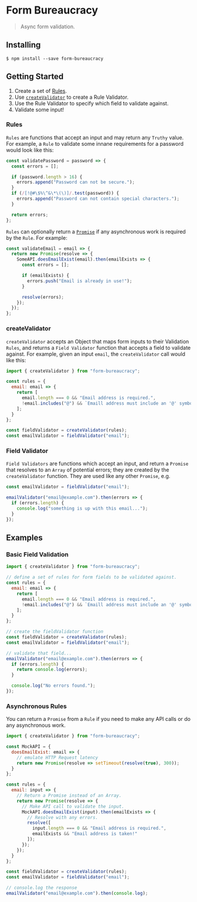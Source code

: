# Form Bureaucracy

> Async form validation.

## Installing

```
$ npm install --save form-bureaucracy
```

## Getting Started

1. Create a set of [Rules](#rules).
2. Use [`createValidator`](#createvalidator) to create a Rule Validator.
3. Use the Rule Validator to specify which field to validate against.
4. Validate some input!


### Rules

`Rules` are functions that accept an input and may return any `Truthy` value. For example, a `Rule` to validate some innane requirements for a password would look like this:

```js
const validatePassword = password => {
  const errors = [];

  if (password.length > 16) {
    errors.append("Password can not be secure.");
  }
  if (/[!@#\$%\^&\*\(\)]/.test(password)) {
    errors.append("Password can not contain special characters.");
  }

  return errors;
};
```

`Rules` can optionally return a [`Promise`](https://developer.mozilla.org/en-US/docs/Web/JavaScript/Reference/Global_Objects/Promise) if any asynchronous work is required by the `Rule`. For example:

```js
const validateEmail = email => {
  return new Promise(resolve => {
    SomeAPI.doesEmailExist(email).then(emailExists => {
      const errors = [];

      if (emailExists) {
        errors.push("Email is already in use!");
      }

      resolve(errors);
    });
  });
};
```

### createValidator

`createValidator` accepts an Object that maps form inputs to their Validation `Rules`, and returns a `Field Validator` function that accepts a field to validate against. For example, given an input `email`, the `createValidator` call would like this:

```js
import { createValidator } from "form-bureaucracy";

const rules = {
  email: email => {
    return [
      email.length === 0 && "Email address is required.",
      !email.includes("@") && `Emaill address must include an '@' symbol.`
    ];
  }
};

const fieldValidator = createValidator(rules);
const emailValidator = fieldValidator("email");
```

### Field Validator

`Field Validators` are functions which accept an input, and return a `Promise` that resolves to an `Array` of potential errors; they are created by the `createValidator` function. They are used like any other `Promise`, e.g.

```js
const emailValidator = fieldValidator("email");

emailValidator("email@example.com").then(errors => {
  if (errors.length) {
    console.log("something is up with this email...");
  }
});
```


## Examples

### Basic Field Validation

```js
import { createValidator } from "form-bureaucracy";

// define a set of rules for form fields to be validated against.
const rules = {
  email: email => {
    return [
      email.length === 0 && "Email address is required.",
      !email.includes("@") && `Emaill address must include an '@' symbol.`
    ];
  }
};

// create the fieldValidator function
const fieldValidator = createValidator(rules);
const emailValidator = fieldValidator("email");

// validate that field...
emailValidator("email@example.com").then(errors => {
  if (errors.length) {
    return console.log(errors);
  }

  console.log("No errors found.");
});
```

### Asynchronous Rules

You can return a `Promise` from a `Rule` if you need to make any API calls or do any asynchronous work. 

```js
import { createValidator } from "form-bureaucracy";

const MockAPI = {
  doesEmailExist: email => {
    // emulate HTTP Request latency
    return new Promise(resolve => setTimeout(resolve(true), 300));
  }
};

const rules = {
  email: input => {
    // Return a Promise instead of an Array.
    return new Promise(resolve => {
      // Make API call to validate the input.
      MockAPI.doesEmailExist(input).then(emailExists => {
        // Resolve with any errors.
        resolve([
          input.length === 0 && "Email address is required.",
          emailExists && "Email address is taken!"
        ]);
      });
    });
  }
};

const fieldValidator = createValidator(rules);
const emailValidator = fieldValidator("email");

// console.log the response
emailValidator("email@example.com").then(console.log);
```
